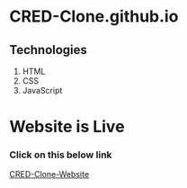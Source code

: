 # CRED-Clone.github.io
## Technologies
<ol>
<li>HTML</li>
<li>CSS</li>
<li>JavaScript</li>
</ol>
<h1>Website is Live</h1>
<h3>Click on this below link</h3>
<a href = "https://saumen2000.github.io/CRED-Clone.github.io/" alt = "">CRED-Clone-Website</a>
